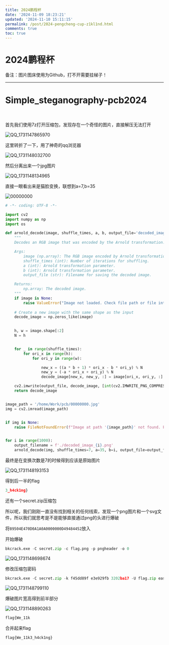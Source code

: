 ```yaml
---
title: 2024鹏程杯
date: '2024-11-09 18:23:21'
updated: '2024-11-10 15:11:15'
permalink: /post/2024-pengcheng-cup-z1kl1nd.html
comments: true
toc: true
---
```


# 2024鹏程杯

备注：图片图床使用为Github，打不开需要挂梯子！

---

# Simple_steganography-pcb2024

‍

首先我们使用7z打开压缩包，发现存在一个奇怪的图片，直接解压无法打开

​![QQ_1731147865970](https://raw.githubusercontent.com/Wh1teJ0ker/PicGo/main/Pic/QQ_1731147865970-20241109182427-hukfnuv.png)​

这里转折了一下，用了神奇的qq浏览器

​![QQ_1731148032700](https://raw.githubusercontent.com/Wh1teJ0ker/PicGo/main/Pic/QQ_1731148032700-20241109182713-8ahekyw.png)​

然后分离出来一个jpg图片

​![QQ_1731148134965](https://raw.githubusercontent.com/Wh1teJ0ker/PicGo/main/Pic/QQ_1731148134965-20241109182858-hn9hqpx.png)​

直接一眼看出来是猫脸变换，联想到a=7,b=35

​![00000000](https://raw.githubusercontent.com/Wh1teJ0ker/PicGo/main/Pic/00000000-20241109182907-i94qxy8.jpg)​

```python
# -*- coding: UTF-8 -*-

import cv2
import numpy as np
import os

def arnold_decode(image, shuffle_times, a, b, output_file='decoded_image.png'):
    """
    Decodes an RGB image that was encoded by the Arnold transformation.

    Args:
        image (np.array): The RGB image encoded by Arnold transformation.
        shuffle_times (int): Number of iterations for shuffling.
        a (int): Arnold transformation parameter.
        b (int): Arnold transformation parameter.
        output_file (str): Filename for saving the decoded image.

    Returns:
        np.array: The decoded image.
    """
    if image is None:
        raise ValueError("Image not loaded. Check file path or file integrity.")
  
    # Create a new image with the same shape as the input
    decode_image = np.zeros_like(image)
  

    h, w = image.shape[:2]
    N = h  


    for _ in range(shuffle_times):
        for ori_x in range(h):
            for ori_y in range(w):

                new_x = ((a * b + 1) * ori_x - b * ori_y) % N
                new_y = (-a * ori_x + ori_y) % N
                decode_image[new_x, new_y, :] = image[ori_x, ori_y, :]

    cv2.imwrite(output_file, decode_image, [int(cv2.IMWRITE_PNG_COMPRESSION), 0])
    return decode_image


image_path = '/home/Work/pcb/00000000.jpg'
img = cv2.imread(image_path)


if img is None:
    raise FileNotFoundError(f"Image at path '{image_path}' not found. Please check the file path.")


for i in range(1000):
    output_filename = f'./decoded_image_{i}.png'
    arnold_decode(img, shuffle_times=7, a=35, b=i, output_file=output_filename)

```

最终是在变换次数是7的时候得到应该是原始图片

​![QQ_1731148193153](https://raw.githubusercontent.com/Wh1teJ0ker/PicGo/main/Pic/QQ_1731148193153-20241109182955-krrmely.png)​

得到后一半的flag

```python
3_h4ck1ng}
```

还有一个secret.zip压缩包

所以呢，我们刚刚一直没有找到相关的任何线索，发现一个png图片和一个svg文件，所以我们就思考是不是能够直接通过png的头进行爆破

将`89504E470D0A1A0A0000000D49484452`​放入

开始爆破

```python
bkcrack.exe -C secret.zip -c flag.png -p pngheader -o 0
```

​![QQ_1731148698674](https://raw.githubusercontent.com/Wh1teJ0ker/PicGo/main/Pic/QQ_1731148698674-20241109183820-r00vql5.png)​

修改压缩包密码

```python
bkcrack.exe -C secret.zip -k f45dd89f e3e929fb 3202ba17 -U flag.zip easy
```

​![QQ_1731148799110](https://raw.githubusercontent.com/Wh1teJ0ker/PicGo/main/Pic/QQ_1731148799110-20241109184011-zt2pld3.png)​

爆破图片宽高得到前半部分

​![QQ_1731148890263](https://raw.githubusercontent.com/Wh1teJ0ker/PicGo/main/Pic/QQ_1731148890263-20241109184139-7lbufwk.png)​

```python
flag{We_11k
```

合并起来flag

```python
flag{We_11k3_h4ck1ng}
```
